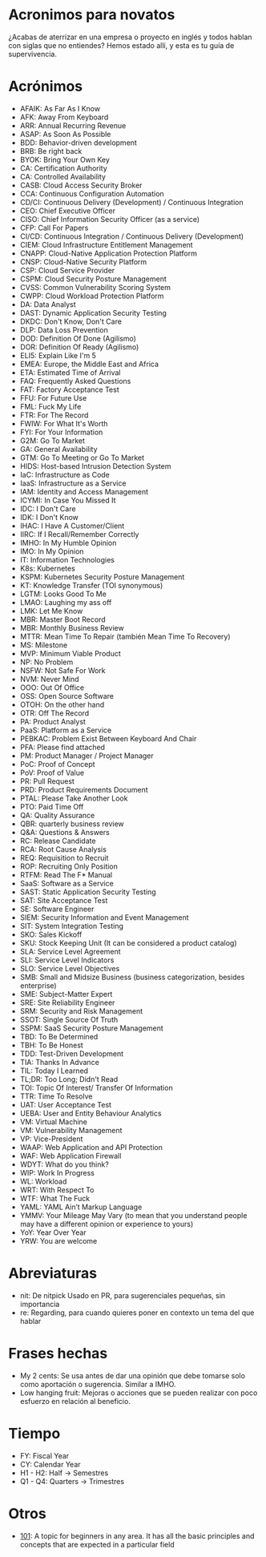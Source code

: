 # Acronimos para novatos
¿Acabas de aterrizar en una empresa o proyecto en inglés y todos hablan con siglas que no entiendes? Hemos estado allí, y esta es tu guía de supervivencia.

# Acrónimos

* AFAIK: As Far As I Know
* AFK: Away From Keyboard
* ARR: Annual Recurring Revenue
* ASAP: As Soon As Possible
* BDD: Behavior-driven development
* BRB: Be right back
* BYOK: Bring Your Own Key
* CA: Certification Authority
* CA: Controlled Availability
* CASB: Cloud Access Security Broker
* CCA: Continuous Configuration Automation
* CD/CI: Continuous Delivery (Development) / Continuous Integration
* CEO: Chief Executive Officer
* CISO: Chief Information Security Officer (as a service)
* CFP: Call For Papers
* CI/CD: Continuous Integration / Continuous Delivery (Development)
* CIEM: Cloud Infrastructure Entitlement Management
* CNAPP: Cloud-Native Application Protection Platform
* CNSP: Cloud-Native Security Platform
* CSP: Cloud Service Provider
* CSPM: Cloud Security Posture Management
* CVSS: Common Vulnerability Scoring System
* CWPP: Cloud Workload Protection Platform
* DA: Data Analyst
* DAST: Dynamic Application Security Testing 
* DKDC: Don't Know, Don't Care
* DLP: Data Loss Prevention
* DOD: Definition Of Done (Agilismo)
* DOR: Definition Of Ready (Agilismo)
* ELI5: Explain Like I'm 5
* EMEA: Europe, the Middle East and Africa
* ETA: Estimated Time of Arrival
* FAQ: Frequently Asked Questions
* FAT: Factory Acceptance Test
* FFU: For Future Use
* FML: Fuck My Life
* FTR: For The Record
* FWIW: For What It's Worth
* FYI: For Your Information
* G2M: Go To Market
* GA: General Availability
* GTM: Go To Meeting or Go To Market
* HIDS: Host-based Intrusion Detection System
* IaC: Infrastructure as Code
* IaaS: Infrastructure as a Service
* IAM: Identity and Access Management
* ICYMI: In Case You Missed It
* IDC: I Don't Care
* IDK: I Don't Know
* IHAC: I Have A Customer/Client
* IIRC: If I Recall/Remember Correctly
* IMHO: In My Humble Opinion
* IMO: In My Opinion
* IT: Information Technologies
* K8s: Kubernetes
* KSPM: Kubernetes Security Posture Management
* KT: Knowledge Transfer (TOI synonymous)
* LGTM: Looks Good To Me
* LMAO: Laughing my ass off
* LMK: Let Me Know
* MBR: Master Boot Record
* MBR: Monthly Business Review
* MTTR: Mean Time To Repair (también Mean Time To Recovery)
* MS: Milestone
* MVP: Minimum Viable Product
* NP: No Problem
* NSFW: Not Safe For Work
* NVM: Never Mind
* OOO: Out Of Office
* OSS: Open Source Software
* OTOH: On the other hand
* OTR: Off The Record
* PA: Product Analyst
* PaaS: Platform as a Service
* PEBKAC: Problem Exist Between Keyboard And Chair
* PFA: Please find attached
* PM: Product Manager / Project Manager
* PoC: Proof of Concept
* PoV: Proof of Value
* PR: Pull Request
* PRD: Product Requirements Document
* PTAL: Please Take Another Look
* PTO: Paid Time Off
* QA: Quality Assurance
* QBR: quarterly business review
* Q&A: Questions & Answers
* RC: Release Candidate
* RCA: Root Cause Analysis
* REQ: Requisition to Recruit
* ROP: Recruiting Only Position
* RTFM: Read The F* Manual
* SaaS: Software as a Service
* SAST: Static Application Security Testing 
* SAT: Site Acceptance Test
* SE: Software Engineer
* SIEM: Security Information and Event Management
* SIT: System Integration Testing
* SKO: Sales Kickoff
* SKU: Stock Keeping Unit (It can be considered a product catalog)
* SLA: Service Level Agreement
* SLI: Service Level Indicators
* SLO: Service Level Objectives
* SMB: Small and Midsize Business (business categorization, besides enterprise)
* SME: Subject-Matter Expert
* SRE: Site Reliability Engineer
* SRM: Security and Risk Management
* SSOT: Single Source Of Truth
* SSPM: SaaS Security Posture Management
* TBD: To Be Determined
* TBH: To Be Honest
* TDD: Test-Driven Development
* TIA: Thanks In Advance
* TIL: Today I Learned
* TL;DR: Too Long; Didn't Read
* TOI: Topic Of Interest/ Transfer Of Information
* TTR: Time To Resolve
* UAT: User Acceptance Test
* UEBA: User and Entity Behaviour Analytics
* VM: Virtual Machine
* VM: Vulnerability Management
* VP: Vice-President
* WAAP: Web Application and API Protection
* WAF: Web Application Firewall
* WDYT: What do you think?
* WIP: Work In Progress
* WL: Workload
* WRT: With Respect To
* WTF: What The Fuck
* YAML: YAML Ain’t Markup Language
* YMMV: Your Mileage May Vary (to mean that you understand people may have a different opinion or experience to yours)
* YoY: Year Over Year
* YRW: You are welcome

# Abreviaturas
* nit: De nitpick Usado en PR, para sugerenciales pequeñas, sin importancia
* re: Regarding, para cuando quieres poner en contexto un tema del que hablar

# Frases hechas
* My 2 cents: Se usa antes de dar una opinión que debe tomarse solo como aportación o sugerencia. Similar a IMHO.
* Low hanging fruit: Mejoras o acciones que se pueden realizar con poco esfuerzo en relación al beneficio.

# Tiempo
* FY: Fiscal Year
* CY: Calendar Year
* H1 - H2: Half -> Semestres
* Q1 - Q4: Quarters -> Trimestres

# Otros
* [101](https://en.wikipedia.org/wiki/101_(topic)): A topic for beginners in any area. It has all the basic principles and concepts that are expected in a particular field
